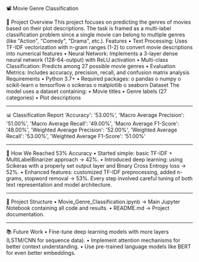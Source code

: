 📽️ Movie Genre Classification

🧩 Project Overview
  This project focuses on predicting the genres of movies based on their plot descriptions.
  The task is framed as a multi-label classification problem since a single movie can belong to multiple genres (like "Action", "Comedy", "Drama", etc.).
  Features
    •	Text Processing: Uses TF-IDF vectorization with n-gram ranges (1-2) to convert movie descriptions into numerical features
    •	Neural Network: Implements a 3-layer dense neural network (128-64-output) with ReLU activation
    •	Multi-class Classification: Predicts among 27 possible movie genres
    •	Evaluation Metrics: Includes accuracy, precision, recall, and confusion matrix analysis
  Requirements
    •	Python 3.7+
    •	Required packages:
    o	pandas
    o	numpy
    o	scikit-learn
    o	tensorflow
    o	scikeras
    o	matplotlib
    o	seaborn
  Dataset
    The model uses a dataset containing:
    •	Movie titles
    •	Genre labels (27 categories)
    •	Plot descriptions
________________________________________
📊 Classification Report
'Accuracy': '53.00%', 
'Macro Average Precision': '51.00%', 
'Macro Average Recall': '49.00%', 
'Macro Average F1-Score': '48.00%', 
'Weighted Average Precision': '52.00%', 
'Weighted Average Recall': '53.00%', 
'Weighted Average F1-Score': '51.00%' 
________________________________________
🚀 How We Reached 53% Accuracy
•	Started simple: basic TF-IDF + MultiLabelBinarizer approach → 42%.
•	Introduced deep learning: using Scikeras with a properly set output layer and Binary Cross Entropy loss → 52%.
•	Enhanced features: customized TF-IDF preprocessing, added n-grams, stopword removal → 53%.
Every step involved careful tuning of both text representation and model architecture.
________________________________________
📂 Project Structure
•	Movie_Genre_Classification.ipynb → Main Jupyter Notebook containing all code and results.
•	README.md → Project documentation.
________________________________________
📚 Future Work
•	Fine-tune deep learning models with more layers (LSTM/CNN for sequence data).
•	Implement attention mechanisms for better context understanding.
•	Use pre-trained language models like BERT for even better embeddings.
